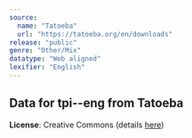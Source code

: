 ```yaml
---
source:
  name: "Tatoeba"
  url: "https://tatoeba.org/en/downloads"
release: "public"
genre: "Other/Mix"
datatype: "Web aligned"
lexifier: "English"
---
```


## Data for tpi--eng from Tatoeba

**License**: Creative Commons (details [here](https://tatoeba.org/en/terms_of_use#section-6))
